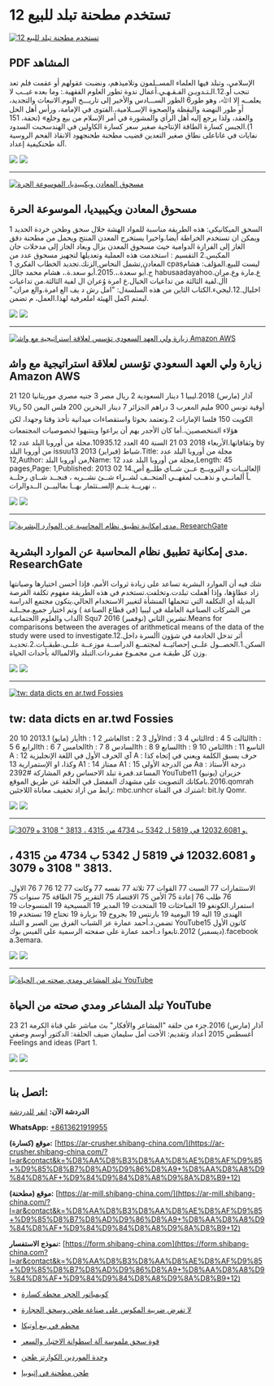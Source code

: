 # تستخدم مطحنة تبلد للبيع 12

<a href="https://swt.shibang-china.com/?l=ar&img&k=%D8%AA%D8%B3%D8%AA%D8%AE%D8%AF%D9%85+%D9%85%D8%B7%D8%AD%D9%86%D8%A9+%D8%AA%D8%A8%D9%84%D8%AF+%D9%84%D9%84%D8%A8%D9%8A%D8%B9+12" target="_blank">![تستخدم مطحنة تبلد للبيع 12](http://static.shibang-china.com/all-800x300/887.jpg)</a>

## PDF المشاهد
ﺍﻹﺳﻼﻣﻲ، ﻭﺗﺒﻠﺪ ﻓﻴﻬﺎ ﺍﻟﻌﻠﻤﺎﺀ ﺍﻟﻤﺴــﻠﻤﻮﻥ ﻭﺗﻼﻣﻴﺬﻫﻢ، ﻭﻧﻀﺒﺖ ﻋﻘﻮﻟﻬﻢ ﺃﻭ ﻋﻘﻤﺖ ﻓﻠﻢ ﺗﻌﺪ ﺗﻨﺠﺐ ﺃﻭ.12.ﺍﻟـﺘـﺪﻭﻳـﻦ ﺍﻟﻔـﻘـﻬـﻲ.ﺃﻋﻤﺎﻝ ﻧﺪﻭﺓ ﺗﻄﻮﺭ ﺍﻟﻌﻠﻮﻡ ﺍﻟﻔﻘﻬﻴﺔ.: ﻭﻣﺎ ﺑﻌﺪﻩ ﻏﻴــﺐ ﻻ ﻳﻌﻠﻤــﻪ ﺇِﻻ ﺍﷲ، ﻭﻫﻮ ﻃﻮﺭ6 ﺍﻟﻄﻮﺭ ﺍﻟﺴـــﺎﺩﺱ ﻭﺍﻷﺧﻴﺮ ﺇﻟﻰ ﺗﺎﺭﻳـــﺦ ﺍﻟﻴﻮﻡ.ﺍﻻﻧﺒﻌﺎﺙ ﻭﺍﻟﺘﺠﺪﻳﺪ، ﺃﻭ ﻃﻮﺭ ﺍﻟﻨﻬﻀﺔ ﻭﺍﻟﻴﻘﻈﺔ ﻭﺍﻟﺼﺤﻮﺓ ﺍﻹﺳــﻼﻣﻴﺔ،.ﺍﻟﻔﺘﻮﻯ ﻓﻲ ﺍﻹﻣﺎﻣﺔ، ﻭﺭﺃﺱ ﺃﻫﻞ ﺍﻟﺤﻞ ﻭﺍﻟﻌﻘﺪ، ﻭﻟﺬﺍ ﻳﺮﺟﻊ ﺇﻟﻴﻪ ﺃﻫﻞ ﺍﻟﺮﺃﻱ ﻭﺍﻟﻤﺸﻮﺭﺓ ﻓﻲ ﺃﻣﺮ ﺍﻹﺳﻼﻡ ﻣﻦ ﺑﻴﻊ ﻭﺧﻠﻊ» (ﺗﺤﻔﺔ، 151 1).﻿الجبس كسارة الطاقة الإنتاجية صغير سعر كسارة الكاولين في الهندسحبت السدود نفايات في غاناعلى نطاق صغير التعدين قضيب مطحنة طحنجهود الانقاذ الفحم الروسية آلة طحنكيفية إعداد.


<a href="https://whatsapp.shibangsoft.com/WhatsApp.php" target="_blank" title="WhatsApp">![](http://static.shibang-china.com/icon/whatsapp.png)</a> <a href="https://swt.shibang-china.com/?l=ar&icon&k=%D8%AA%D8%B3%D8%AA%D8%AE%D8%AF%D9%85+%D9%85%D8%B7%D8%AD%D9%86%D8%A9+%D8%AA%D8%A8%D9%84%D8%AF+%D9%84%D9%84%D8%A8%D9%8A%D8%B9+12" target="_blank">![](http://static.shibang-china.com/icon/chat-ar.png)</a>

---

<a href="https://swt.shibang-china.com/?l=ar&img&k=%D8%AA%D8%B3%D8%AA%D8%AE%D8%AF%D9%85+%D9%85%D8%B7%D8%AD%D9%86%D8%A9+%D8%AA%D8%A8%D9%84%D8%AF+%D9%84%D9%84%D8%A8%D9%8A%D8%B9+12" target="_blank">![مسحوق المعادن ويكيبيديا، الموسوعة الحرة](http://static.shibang-china.com/all-800x300/70.jpg)</a>

## مسحوق المعادن ويكيبيديا، الموسوعة الحرة
1 السحق الميكانيكى: هذه الطريقة مناسبة للمواد الهشة خلال سحق وطحن خردة الحديد ويمكن ان تستخدم الخراطة أيضا.واخيرا يستخرج المعدن المنتج ويحمل من مطحنة دقق الغاز إلى الفرازة الدوامية حيث مسحوق المعدن يزال ويعاد الجاز إلى مدخلات جان المكبس.2 التقسيم : استخدمت هذه العملية وتعديلها لتجهيز مسحوق عدد من المعادن,تشمل النحاس,الزنك.تجديد الخطاب الفكري 1 cpasليست للبيع.المؤلف: هشام ج.أبو سعدة.،.2015.أبو سعد.ة.، هشام محمد جالل habusaadayahoo.ع.مارة وع.مران األ.لفية الثالثة من تداعيات الخيال.ع امرة وُعران ال لفية الثالثة.من تداعيات اخليال.12.ليجيء.الكتاب الثاين من هذه السلسةل: &quot;امل رش د يف الع امرة.والع مران.&quot; ليمتم اكمل الهيئة املعرفية لهذا.العمل، م تضمن.


<a href="https://whatsapp.shibangsoft.com/WhatsApp.php" target="_blank" title="WhatsApp">![](http://static.shibang-china.com/icon/whatsapp.png)</a> <a href="https://swt.shibang-china.com/?l=ar&icon&k=%D8%AA%D8%B3%D8%AA%D8%AE%D8%AF%D9%85+%D9%85%D8%B7%D8%AD%D9%86%D8%A9+%D8%AA%D8%A8%D9%84%D8%AF+%D9%84%D9%84%D8%A8%D9%8A%D8%B9+12" target="_blank">![](http://static.shibang-china.com/icon/chat-ar.png)</a>

---

<a href="https://swt.shibang-china.com/?l=ar&img&k=%D8%AA%D8%B3%D8%AA%D8%AE%D8%AF%D9%85+%D9%85%D8%B7%D8%AD%D9%86%D8%A9+%D8%AA%D8%A8%D9%84%D8%AF+%D9%84%D9%84%D8%A8%D9%8A%D8%B9+12" target="_blank">![زﻳﺎرة وﻟﻲ اﻟﻌﻬﺪ اﻟﺴﻌﻮدي ﺗﺆﺳﺲ ﻟﻌﻼﻗﺔ اﺳﺘﺮاﺗﻴﺠﻴﺔ ﻣﻊ واﺷ Amazon AWS](http://static.shibang-china.com/all-800x300/185.jpg)</a>

## زﻳﺎرة وﻟﻲ اﻟﻌﻬﺪ اﻟﺴﻌﻮدي ﺗﺆﺳﺲ ﻟﻌﻼﻗﺔ اﺳﺘﺮاﺗﻴﺠﻴﺔ ﻣﻊ واﺷ Amazon AWS
21 آذار (مارس) 2018.ﻟﻴﺒﻴﺎ 1 دﻳﻨﺎر اﻟﺴﻌﻮدﻳﺔ 2 رﻳﺎل ﻣﺼﺮ 3 ﺟﻨﻴﻪ ﻣﺼﺮي ﻣﻮرﻳﺘﺎﻧﻴﺎ 120 أوﻗﻴﺔ ﺗﻮﻧﺲ 900 ﻣﻠﻴﻢ اﳌﻐﺮب 3 دراﻫﻢ اﳉﺰاﺋﺮ 7 دﻳﻨﺎر اﻟﺒﺤﺮﻳﻦ 200 ﻓﻠﺲ اﻟﻴﻤﻦ 50 رﻳﺎﻻ اﻟﻜﻮﻳﺖ 150 ﻓﻠﺴﺎ اﻹﻣﺎرات 2.وﺗﻌﺘﻤﺪ ﺑﺤﻮﺛﺎ واﺳﺘﻘﺼﺎءات ﻣﻴﺪاﻧﻴﺔ ﺗﺄﺧﺬ وﻗﺘﺎ وﺟﻬﺪا، ﻟﻜﻦ ﻫﺆﻻء اﳌﺘﺨﺼﺼﲔ،.أﻣﺎ ﻛﺎن اﻷﺟﺪر ﺑﻬﻢ أن ﻳﺮاﻋﻮا وﻳﻨﺘﺒﻬﻮا ﳋﺼﻮﺻﻴﺎت اﳌﺠﺘﻤﻌﺎت وﺛﻘﺎﻓﺎﺗﻬﺎ.اﻷرﺑﻌﺎء 2018 03 21 اﻟﺴﻨﺔ 40 اﻟﻌﺪد 10935.12.مجلة من أوروبا البلد عدد 12 by من أوروبا البلد issuu13 شباط (فبراير) 2013.Title: مجلة من أوروبا البلد عدد 12,Author: من أوروبا البلد,Name: مجلة من أوروبا البلد عدد 12,Length: 45 pages,Page: 1,Published: 2013 02 14.اإلعالنــات و الترويــج عــن شــاي طلــع أص ـاً ألمانــي و نذهــب لمقهــي المتحــف لشــراء شــئ نشــربه ، فنجــد شــاي رحلــة نهريــة يتــم اإلســتثمار بهــا بمالييــن الــدوالرات ،.


<a href="https://whatsapp.shibangsoft.com/WhatsApp.php" target="_blank" title="WhatsApp">![](http://static.shibang-china.com/icon/whatsapp.png)</a> <a href="https://swt.shibang-china.com/?l=ar&icon&k=%D8%AA%D8%B3%D8%AA%D8%AE%D8%AF%D9%85+%D9%85%D8%B7%D8%AD%D9%86%D8%A9+%D8%AA%D8%A8%D9%84%D8%AF+%D9%84%D9%84%D8%A8%D9%8A%D8%B9+12" target="_blank">![](http://static.shibang-china.com/icon/chat-ar.png)</a>

---

<a href="https://swt.shibang-china.com/?l=ar&img&k=%D8%AA%D8%B3%D8%AA%D8%AE%D8%AF%D9%85+%D9%85%D8%B7%D8%AD%D9%86%D8%A9+%D8%AA%D8%A8%D9%84%D8%AF+%D9%84%D9%84%D8%A8%D9%8A%D8%B9+12" target="_blank">![مدى إمكانية تطبيق نظام المحاسبة عن الموارد البشرية. ResearchGate](http://static.shibang-china.com/all-800x300/1375.jpg)</a>

## مدى إمكانية تطبيق نظام المحاسبة عن الموارد البشرية. ResearchGate
شك فيه أن الموارد البشرية تساعد على زيادة ثروات الأمم، فإذا أحسن اختيارها وصيانتها زاد عطاؤها، وإذا أهملت تبلدت.وتخلفت.تستخدم في هذه الطريقة مفهوم تكلفة الفرصة البديلة أي التكلفة التي تتحملها المنشأة لتغيير الاستخدام الحالي.يتكون مجتمع الدراسة من الشركات الصناعية العاملة في ليبيا (في قطاع الصناعة ) وتم اختيار جميع.مجــلـة اآلداب والعلوم االجتماعية Squ7 تشرين الثاني (نوفمبر) 2016.Means for comparisons between the averages of arithmetical means of the data of the study were used to investigate.12.أثر تدخل الخادمة في شؤون األسرة داخل السكن.1.الحصــول علــى إحصائيــة لمجتمــع الدراســة موزعــة علــى.طبقــات.2.تحديـد وزن كل طبقـة مـن مجمـوع مفـردات.التبلد والالمباالة بأحداث الحياة.


<a href="https://whatsapp.shibangsoft.com/WhatsApp.php" target="_blank" title="WhatsApp">![](http://static.shibang-china.com/icon/whatsapp.png)</a> <a href="https://swt.shibang-china.com/?l=ar&icon&k=%D8%AA%D8%B3%D8%AA%D8%AE%D8%AF%D9%85+%D9%85%D8%B7%D8%AD%D9%86%D8%A9+%D8%AA%D8%A8%D9%84%D8%AF+%D9%84%D9%84%D8%A8%D9%8A%D8%B9+12" target="_blank">![](http://static.shibang-china.com/icon/chat-ar.png)</a>

---

<a href="https://swt.shibang-china.com/?l=ar&img&k=%D8%AA%D8%B3%D8%AA%D8%AE%D8%AF%D9%85+%D9%85%D8%B7%D8%AD%D9%86%D8%A9+%D8%AA%D8%A8%D9%84%D8%AF+%D9%84%D9%84%D8%A8%D9%8A%D8%B9+12" target="_blank">![tw: data dicts en ar.twd Fossies](http://static.shibang-china.com/all-800x300/478.jpg)</a>

## tw: data dicts en ar.twd Fossies
20 أيار (مايو) 2013.1 10th : العاشر 2 1st : الأول 3 2nd : الثاني 4 3rd : الثالث 5 4th : الرابع 6 5th : الخامس 7 6th : السادس 8 7th : السابع 9 8th : الثامن 10 9th : التاسع 11 A : آي الحرف الأول في اللغة الإنجليزية 12 A : حرف يسبق الكلمة ويعني في إتجاه كذا وكذا، او الإستمرارية 13 A1 : ممتاز 14 A1 : من الدرجة الأولى 15 Aa : درجة الأستاذ المساعد.قمرة تبلد الاحساس رقم المشاركة #2392 YouTube11 حزيران (يونيو) 2016.بامكانك التصويت على مشهدك المفضل في الحلقة عن طريق الموقع.qomrah رابط من اراد تخفيف معاناة اللاجئين: mbc.unhcr اشترك في القناة: bit.ly Qomr.


<a href="https://whatsapp.shibangsoft.com/WhatsApp.php" target="_blank" title="WhatsApp">![](http://static.shibang-china.com/icon/whatsapp.png)</a> <a href="https://swt.shibang-china.com/?l=ar&icon&k=%D8%AA%D8%B3%D8%AA%D8%AE%D8%AF%D9%85+%D9%85%D8%B7%D8%AD%D9%86%D8%A9+%D8%AA%D8%A8%D9%84%D8%AF+%D9%84%D9%84%D8%A8%D9%8A%D8%B9+12" target="_blank">![](http://static.shibang-china.com/icon/chat-ar.png)</a>

---

<a href="https://swt.shibang-china.com/?l=ar&img&k=%D8%AA%D8%B3%D8%AA%D8%AE%D8%AF%D9%85+%D9%85%D8%B7%D8%AD%D9%86%D8%A9+%D8%AA%D8%A8%D9%84%D8%AF+%D9%84%D9%84%D8%A8%D9%8A%D8%B9+12" target="_blank">![و 12032.6081 في 5819 ل 5342 ب 4734 من 4315 ، 3813 &quot; 3108 ه 3079.](http://static.shibang-china.com/all-800x300/562.jpg)</a>

## و 12032.6081 في 5819 ل 5342 ب 4734 من 4315 ، 3813 &quot; 3108 ه 3079.
.الاستثمارات 77 السبت 77 القوات 77 ثلاثة 77 نفسه 77 وكانت 77 12 76 7 76 الاول 76 طلب 76 إعادة 75 الأمن 75 الاقتصاد 75 التقرير 75 الطاقة 75 سنوات 75 استمرار.الكونغو 19 المباحثات 19 المتحدث 19 المدير 19 المسيحية 19 المنسوجات 19 الهندى 19 اليه 19 اليومية 19 بارنتس 19 بجروح 19 بزيارة 19 تحتاج 19 تستخدم 19 تضمن.د.أحمد عمارة عز الشباب الفرق بين الصبر و التبلد YouTube15 كانون الأول (ديسمبر) 2012.تابعوا د.أحمد عمارة على صفحته الرسمية على الفيس بوك.facebook a.3emara.


<a href="https://whatsapp.shibangsoft.com/WhatsApp.php" target="_blank" title="WhatsApp">![](http://static.shibang-china.com/icon/whatsapp.png)</a> <a href="https://swt.shibang-china.com/?l=ar&icon&k=%D8%AA%D8%B3%D8%AA%D8%AE%D8%AF%D9%85+%D9%85%D8%B7%D8%AD%D9%86%D8%A9+%D8%AA%D8%A8%D9%84%D8%AF+%D9%84%D9%84%D8%A8%D9%8A%D8%B9+12" target="_blank">![](http://static.shibang-china.com/icon/chat-ar.png)</a>

---

<a href="https://swt.shibang-china.com/?l=ar&img&k=%D8%AA%D8%B3%D8%AA%D8%AE%D8%AF%D9%85+%D9%85%D8%B7%D8%AD%D9%86%D8%A9+%D8%AA%D8%A8%D9%84%D8%AF+%D9%84%D9%84%D8%A8%D9%8A%D8%B9+12" target="_blank">![تبلد المشاعر ومدي صحته من الحياة YouTube](http://static.shibang-china.com/all-800x300/1378.jpg)</a>

## تبلد المشاعر ومدي صحته من الحياة YouTube
23 آذار (مارس) 2016.جزء من حلقة &quot;المشاعر والأفكار&quot; بث مباشر علي قناة الكرمة 21 أغسطس 2015 أعداد وتقديم: الأخت أمل سليمان ضيف الحلقة: الدكتور أوسم وصفي Feelings and ideas (Part 1.

<a href="https://whatsapp.shibangsoft.com/WhatsApp.php" target="_blank" title="WhatsApp">![](http://static.shibang-china.com/icon/whatsapp.png)</a> <a href="https://swt.shibang-china.com/?l=ar&icon&k=%D8%AA%D8%B3%D8%AA%D8%AE%D8%AF%D9%85+%D9%85%D8%B7%D8%AD%D9%86%D8%A9+%D8%AA%D8%A8%D9%84%D8%AF+%D9%84%D9%84%D8%A8%D9%8A%D8%B9+12" target="_blank">![](http://static.shibang-china.com/icon/chat-ar.png)</a>

---
## اتصل بنا:

**الدردشة الآن:** [انقر للدردشة](https://swt.shibang-china.com?l=ar&contact&k=%D8%AA%D8%B3%D8%AA%D8%AE%D8%AF%D9%85+%D9%85%D8%B7%D8%AD%D9%86%D8%A9+%D8%AA%D8%A8%D9%84%D8%AF+%D9%84%D9%84%D8%A8%D9%8A%D8%B9+12)

**WhatsApp:**  [+8613621919955](https://whatsapp.shibangsoft.com/WhatsApp.php)

**موقع (كسارة):** [https://ar-crusher.shibang-china.com/](https://ar-crusher.shibang-china.com/?l=ar&contact&k=%D8%AA%D8%B3%D8%AA%D8%AE%D8%AF%D9%85+%D9%85%D8%B7%D8%AD%D9%86%D8%A9+%D8%AA%D8%A8%D9%84%D8%AF+%D9%84%D9%84%D8%A8%D9%8A%D8%B9+12)

**موقع (مطحنة):** [https://ar-mill.shibang-china.com/](https://ar-mill.shibang-china.com/?l=ar&contact&k=%D8%AA%D8%B3%D8%AA%D8%AE%D8%AF%D9%85+%D9%85%D8%B7%D8%AD%D9%86%D8%A9+%D8%AA%D8%A8%D9%84%D8%AF+%D9%84%D9%84%D8%A8%D9%8A%D8%B9+12)

**نموذج الاستفسار:** [https://form.shibang-china.com](https://form.shibang-china.com?l=ar&contact&k=%D8%AA%D8%B3%D8%AA%D8%AE%D8%AF%D9%85+%D9%85%D8%B7%D8%AD%D9%86%D8%A9+%D8%AA%D8%A8%D9%84%D8%AF+%D9%84%D9%84%D8%A8%D9%8A%D8%B9+12)

* [كويمباتور الحجر محطة كسارة](../27/%D9%83%D9%88%D9%8A%D9%85%D8%A8%D8%A7%D8%AA%D9%88%D8%B1%20%D8%A7%D9%84%D8%AD%D8%AC%D8%B1%20%D9%85%D8%AD%D8%B7%D8%A9%20%D9%83%D8%B3%D8%A7%D8%B1%D8%A9.md)

* [لا تفرض ضريبة المكوس على صناعة طحن وسحق الحجارة](../29/%D9%84%D8%A7%20%D8%AA%D9%81%D8%B1%D8%B6%20%D8%B6%D8%B1%D9%8A%D8%A8%D8%A9%20%D8%A7%D9%84%D9%85%D9%83%D9%88%D8%B3%20%D8%B9%D9%84%D9%89%20%D8%B5%D9%86%D8%A7%D8%B9%D8%A9%20%D8%B7%D8%AD%D9%86%20%D9%88%D8%B3%D8%AD%D9%82%20%D8%A7%D9%84%D8%AD%D8%AC%D8%A7%D8%B1%D8%A9.md)

* [محطم في بيع أوتيكا](../27/%D9%85%D8%AD%D8%B7%D9%85%20%D9%81%D9%8A%20%D8%A8%D9%8A%D8%B9%20%D8%A3%D9%88%D8%AA%D9%8A%D9%83%D8%A7.md)

* [قوة سحق ملموسة آلة اسطوانة الاختبار والسعر](../30/%D9%82%D9%88%D8%A9%20%D8%B3%D8%AD%D9%82%20%D9%85%D9%84%D9%85%D9%88%D8%B3%D8%A9%20%D8%A2%D9%84%D8%A9%20%D8%A7%D8%B3%D8%B7%D9%88%D8%A7%D9%86%D8%A9%20%D8%A7%D9%84%D8%A7%D8%AE%D8%AA%D8%A8%D8%A7%D8%B1%20%D9%88%D8%A7%D9%84%D8%B3%D8%B9%D8%B1.md)

* [وحدة الموردين الكوارتز طحن](../28/%D9%88%D8%AD%D8%AF%D8%A9%20%D8%A7%D9%84%D9%85%D9%88%D8%B1%D8%AF%D9%8A%D9%86%20%D8%A7%D9%84%D9%83%D9%88%D8%A7%D8%B1%D8%AA%D8%B2%20%D8%B7%D8%AD%D9%86.md)

* [طحن مطحنة في إثيوبيا](../30/%D8%B7%D8%AD%D9%86%20%D9%85%D8%B7%D8%AD%D9%86%D8%A9%20%D9%81%D9%8A%20%D8%A5%D8%AB%D9%8A%D9%88%D8%A8%D9%8A%D8%A7.md)